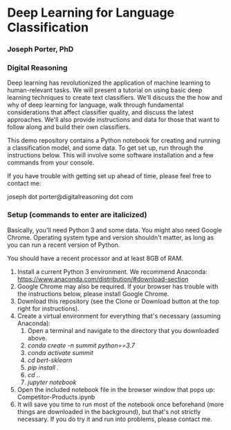 # Deep Learning for Language Classification

### Joseph Porter, PhD
### Digital Reasoning

Deep learning has revolutionized the application of machine learning to human-relevant tasks.  We will present a tutorial on using basic deep learning techniques to create text classifiers.  We'll discuss the the how and why of deep learning for language, walk through fundamental considerations that affect classifier quality, and discuss the latest approaches.  We'll also provide instructions and data for those that want to follow along and build their own classifiers.

This demo repository contains a Python notebook for creating and running a classification model, and some data.  To get set up, run through the instructions below.  This will involve some software installation and a few commands from your console.

If you have trouble with getting set up ahead of time, please feel free to contact me: 

joseph dot porter@digitalreasoning dot com

### Setup (commands to enter are italicized)

Basically, you'll need Python 3 and some data.  You might also need Google Chrome.  Operating system type and version shouldn't matter, as long as you can run a recent version of Python.

You should have a recent processor and at least 8GB of RAM.

1. Install a current Python 3 environment.  We recommend Anaconda: https://www.anaconda.com/distribution/#download-section
1. Google Chrome may also be required.  If your browser has trouble with the instructions below, please install Google Chrome.
1. Download this repository (see the Clone or Download button at the top right for instructions).
1. Create a virtual environment for everything that's necessary (assuming Anaconda):
    1. Open a terminal and navigate to the directory that you downloaded above.
    1. *conda create -n summit python==3.7*
    1. *conda activate summit*
    1. *cd bert-sklearn*
    1. *pip install .*
    1. *cd ..*
    1. *jupyter notebook*
1. Open the included notebook file in the browser window that pops up: Competitor-Products.ipynb
1. It will save you time to run most of the notebook once beforehand (more things are downloaded in the background), but that's not strictly necessary.  If you do try it and run into problems, please contact me.
